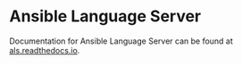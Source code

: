 # Ansible Language Server

Documentation for Ansible Language Server can be found at
[als.readthedocs.io](https://als.readthedocs.io/).
